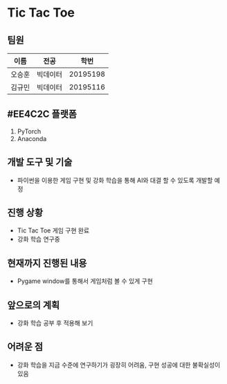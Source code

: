 # Tic Tac Toe


## 팀원
|이름|전공|학번|
|------|---|---|
|오승훈|빅데이터|20195198|
|김규민|빅데이터|20195116|


## #EE4C2C 플랫폼
1. PyTorch
2. Anaconda


## 개발 도구 및 기술
+ 파이썬을 이용한 게임 구현 및 강화 학습을 통해 AI와 대결 할 수 있도록 개발할 예정


## 진행 상황
+ Tic Tac Toe 게임 구현 완료
+ 강화 학습 연구중

## 현재까지 진행된 내용
+ Pygame window를 통해서 게임처럼 볼 수 있게 구현

## 앞으로의 계획
+ 강화 학습 공부 후 적용해 보기

## 어려운 점
+ 강화 학습을 지금 수준에 연구하기가 굉장히 어려움, 구현 성공에 대한 불확실성이 있음
